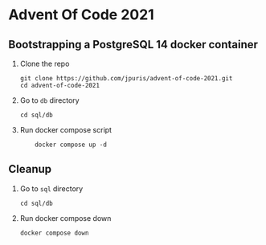 # Advent Of Code 2021

## Bootstrapping a PostgreSQL 14 docker container

1. Clone the repo

    ```plain
    git clone https://github.com/jpuris/advent-of-code-2021.git
    cd advent-of-code-2021
    ```

1. Go to `db` directory

    ```plain
    cd sql/db
    ```

1. Run docker compose script

    ```plain
        docker compose up -d
    ```

## Cleanup

1. Go to `sql` directory

    ```plain
    cd sql/db
    ```

2. Run docker compose down

    ```plain
    docker compose down
    ```
